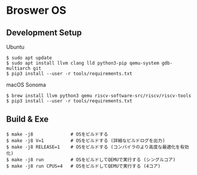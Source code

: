 # Broswer OS

## Development Setup

Ubuntu 

```
$ sudo apt update
$ sudo apt install llvm clang lld python3-pip qemu-system gdb-multiarch git
$ pip3 install --user -r tools/requirements.txt
```

macOS Sonoma

```
$ brew install llvm python3 qemu riscv-software-src/riscv/riscv-tools
$ pip3 install --user -r tools/requirements.txt
```

## Build & Exe
```
$ make -j8              # OSをビルドする
$ make -j8 V=1          # OSをビルドする (詳細なビルドログを出力)
$ make -j8 RELEASE=1    # OSをビルドする (コンパイラのより高度な最適化を有効化)
$ make -j8 run          # OSをビルドしてQEMUで実行する (シングルコア)
$ make -j8 run CPUS=4   # OSをビルドしてQEMUで実行する (4コア)
```